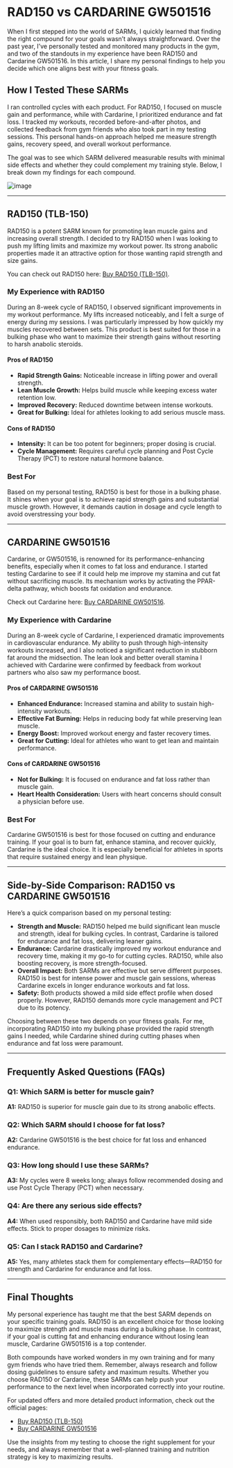 <!-- Start of Article -->
<h1>RAD150 vs CARDARINE GW501516</h1>

<p>When I first stepped into the world of SARMs, I quickly learned that finding the right compound for your goals wasn’t always straightforward. Over the past year, I’ve personally tested and monitored many products in the gym, and two of the standouts in my experience have been RAD150 and Cardarine GW501516. In this article, I share my personal findings to help you decide which one aligns best with your fitness goals.</p>

<h2>How I Tested These SARMs</h2>
<p>I ran controlled cycles with each product. For RAD150, I focused on muscle gain and performance, while with Cardarine, I prioritized endurance and fat loss. I tracked my workouts, recorded before-and-after photos, and collected feedback from gym friends who also took part in my testing sessions. This personal hands-on approach helped me measure strength gains, recovery speed, and overall workout performance.</p>
<p>The goal was to see which SARM delivered measurable results with minimal side effects and whether they could complement my training style. Below, I break down my findings for each compound.</p>

![image](https://github.com/user-attachments/assets/1a6874ce-f8a2-48da-8c7c-d0914e8e6182)

<hr />

<h2>RAD150 (TLB-150)</h2>
<p>RAD150 is a potent SARM known for promoting lean muscle gains and increasing overall strength. I decided to try RAD150 when I was looking to push my lifting limits and maximize my workout power. Its strong anabolic properties made it an attractive option for those wanting rapid strength and size gains.</p>
<p>You can check out RAD150 here: <a href="https://www.chemyo.com/product/rad150-solution/?campaign=github&ref=166" target="_blank">Buy RAD150 (TLB-150)</a>.</p>

<h3>My Experience with RAD150</h3>
<p>During an 8-week cycle of RAD150, I observed significant improvements in my workout performance. My lifts increased noticeably, and I felt a surge of energy during my sessions. I was particularly impressed by how quickly my muscles recovered between sets. This product is best suited for those in a bulking phase who want to maximize their strength gains without resorting to harsh anabolic steroids.</p>

<h4>Pros of RAD150</h4>
<ul>
  <li><strong>Rapid Strength Gains:</strong> Noticeable increase in lifting power and overall strength.</li>
  <li><strong>Lean Muscle Growth:</strong> Helps build muscle while keeping excess water retention low.</li>
  <li><strong>Improved Recovery:</strong> Reduced downtime between intense workouts.</li>
  <li><strong>Great for Bulking:</strong> Ideal for athletes looking to add serious muscle mass.</li>
</ul>

<h4>Cons of RAD150</h4>
<ul>
  <li><strong>Intensity:</strong> It can be too potent for beginners; proper dosing is crucial.</li>
  <li><strong>Cycle Management:</strong> Requires careful cycle planning and Post Cycle Therapy (PCT) to restore natural hormone balance.</li>
</ul>

<h3>Best For</h3>
<p>Based on my personal testing, RAD150 is best for those in a bulking phase. It shines when your goal is to achieve rapid strength gains and substantial muscle growth. However, it demands caution in dosage and cycle length to avoid overstressing your body.</p>

<hr />

<h2>CARDARINE GW501516</h2>
<p>Cardarine, or GW501516, is renowned for its performance-enhancing benefits, especially when it comes to fat loss and endurance. I started testing Cardarine to see if it could help me improve my stamina and cut fat without sacrificing muscle. Its mechanism works by activating the PPAR-delta pathway, which boosts fat oxidation and endurance.</p>
<p>Check out Cardarine here: <a href="https://www.wb22trk.com/cmp/MJH8GQ/4HFK9N/?source_id=github" target="_blank">Buy CARDARINE GW501516</a>.</p>

<h3>My Experience with Cardarine</h3>
<p>During an 8-week cycle of Cardarine, I experienced dramatic improvements in cardiovascular endurance. My ability to push through high-intensity workouts increased, and I also noticed a significant reduction in stubborn fat around the midsection. The lean look and better overall stamina I achieved with Cardarine were confirmed by feedback from workout partners who also saw my performance boost.</p>

<h4>Pros of CARDARINE GW501516</h4>
<ul>
  <li><strong>Enhanced Endurance:</strong> Increased stamina and ability to sustain high-intensity workouts.</li>
  <li><strong>Effective Fat Burning:</strong> Helps in reducing body fat while preserving lean muscle.</li>
  <li><strong>Energy Boost:</strong> Improved workout energy and faster recovery times.</li>
  <li><strong>Great for Cutting:</strong> Ideal for athletes who want to get lean and maintain performance.</li>
</ul>

<h4>Cons of CARDARINE GW501516</h4>
<ul>
  <li><strong>Not for Bulking:</strong> It is focused on endurance and fat loss rather than muscle gain.</li>
  <li><strong>Heart Health Consideration:</strong> Users with heart concerns should consult a physician before use.</li>
</ul>

<h3>Best For</h3>
<p>Cardarine GW501516 is best for those focused on cutting and endurance training. If your goal is to burn fat, enhance stamina, and recover quickly, Cardarine is the ideal choice. It is especially beneficial for athletes in sports that require sustained energy and lean physique.</p>

<hr />

<h2>Side-by-Side Comparison: RAD150 vs CARDARINE GW501516</h2>
<p>Here’s a quick comparison based on my personal testing:</p>
<ul>
  <li><strong>Strength and Muscle:</strong> RAD150 helped me build significant lean muscle and strength, ideal for bulking cycles. In contrast, Cardarine is tailored for endurance and fat loss, delivering leaner gains.</li>
  <li><strong>Endurance:</strong> Cardarine drastically improved my workout endurance and recovery time, making it my go-to for cutting cycles. RAD150, while also boosting recovery, is more strength-focused.</li>
  <li><strong>Overall Impact:</strong> Both SARMs are effective but serve different purposes. RAD150 is best for intense power and muscle gain sessions, whereas Cardarine excels in longer endurance workouts and fat loss.</li>
  <li><strong>Safety:</strong> Both products showed a mild side effect profile when dosed properly. However, RAD150 demands more cycle management and PCT due to its potency.</li>
</ul>
<p>Choosing between these two depends on your fitness goals. For me, incorporating RAD150 into my bulking phase provided the rapid strength gains I needed, while Cardarine shined during cutting phases when endurance and fat loss were paramount.</p>

<hr />

<h2>Frequently Asked Questions (FAQs)</h2>
<h3>Q1: Which SARM is better for muscle gain?</h3>
<p><strong>A1:</strong> RAD150 is superior for muscle gain due to its strong anabolic effects.</p>

<h3>Q2: Which SARM should I choose for fat loss?</h3>
<p><strong>A2:</strong> Cardarine GW501516 is the best choice for fat loss and enhanced endurance.</p>

<h3>Q3: How long should I use these SARMs?</h3>
<p><strong>A3:</strong> My cycles were 8 weeks long; always follow recommended dosing and use Post Cycle Therapy (PCT) when necessary.</p>

<h3>Q4: Are there any serious side effects?</h3>
<p><strong>A4:</strong> When used responsibly, both RAD150 and Cardarine have mild side effects. Stick to proper dosages to minimize risks.</p>

<h3>Q5: Can I stack RAD150 and Cardarine?</h3>
<p><strong>A5:</strong> Yes, many athletes stack them for complementary effects—RAD150 for strength and Cardarine for endurance and fat loss.</p>

<hr />

<h2>Final Thoughts</h2>
<p>My personal experience has taught me that the best SARM depends on your specific training goals. RAD150 is an excellent choice for those looking to maximize strength and muscle mass during a bulking phase. In contrast, if your goal is cutting fat and enhancing endurance without losing lean muscle, Cardarine GW501516 is a top contender.</p>
<p>Both compounds have worked wonders in my own training and for many gym friends who have tried them. Remember, always research and follow dosing guidelines to ensure safety and maximum results. Whether you choose RAD150 or Cardarine, these SARMs can help push your performance to the next level when incorporated correctly into your routine.</p>
<p>For updated offers and more detailed product information, check out the official pages:
  <ul>
    <li><a href="https://www.chemyo.com/product/rad150-solution/?campaign=github&ref=166" target="_blank">Buy RAD150 (TLB-150)</a></li>
    <li><a href="https://www.wb22trk.com/cmp/MJH8GQ/4HFK9N/?source_id=github" target="_blank">Buy CARDARINE GW501516</a></li>
  </ul>
</p>

<p>Use the insights from my testing to choose the right supplement for your needs, and always remember that a well-planned training and nutrition strategy is key to maximizing results.</p>

<!-- End of Article -->

